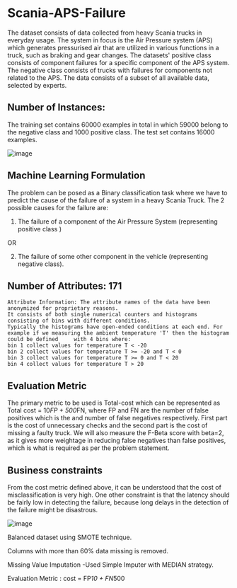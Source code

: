 # Scania-APS-Failure

The dataset consists of data collected from heavy Scania trucks in everyday usage. The system in focus is the Air Pressure system (APS) which generates pressurised air that are utilized in various functions in a truck, such as braking and gear changes. The datasets' positive class consists of component failures for a specific component of the APS system. The negative class consists of trucks with failures for components not related to the APS. The data consists of a subset of all available data, selected by experts.

## Number of Instances: 
The training set contains 60000 examples in total in which 59000 belong to the negative class and 1000 positive class. 
The test set contains 16000 examples.

![image](https://user-images.githubusercontent.com/76097123/160149490-192214bd-5a74-4df6-8075-40e4fcef94b7.png)

## Machine Learning Formulation

The problem can be posed as a Binary classification task where we have to
predict the cause of the failure of a system in a heavy Scania Truck.
The 2 possible causes for the failure are:

1. The failure of a component of the Air Pressure System (representing
positive class )

OR

2. The failure of some other component in the vehicle (representing
negative class).

## Number of Attributes: 171

    Attribute Information: The attribute names of the data have been anonymized for proprietary reasons.
    It consists of both single numerical counters and histograms consisting of bins with different conditions. 
    Typically the histograms have open-ended conditions at each end. For example if we measuring the ambient temperature 'T' then the histogram could be defined     with 4 bins where:
    bin 1 collect values for temperature T < -20
    bin 2 collect values for temperature T >= -20 and T < 0
    bin 3 collect values for temperature T >= 0 and T < 20
    bin 4 collect values for temperature T > 20

## Evaluation Metric

The primary metric to be used is Total-cost which can be represented as Total cost = 10*FP + 500*FN, where FP and FN are the number of false positives which is the and number of false negatives respectively. 
First part is the cost of unnecessary checks and the second part is the cost of missing a faulty truck.
We will also measure the F-Beta score with beta=2, as it gives more weightage in reducing false negatives than false positives, which is what is required as per the problem statement.

## Business constraints

From the cost metric defined above, it can be understood that the cost of misclassification is very high.
One other constraint is that the latency should be fairly low in detecting the failure, because long delays in the detection of the failure might be disastrous.

![image](https://user-images.githubusercontent.com/76097123/160237493-9a09e149-5ee2-4afb-84e9-d381c0efcb3d.png)

Balanced dataset using SMOTE technique.

Columns with more than 60% data missing is removed.

Missing Value Imputation
-Used Simple Imputer with MEDIAN strategy.

Evaluation Metric : cost = FP*10 + FN*500




